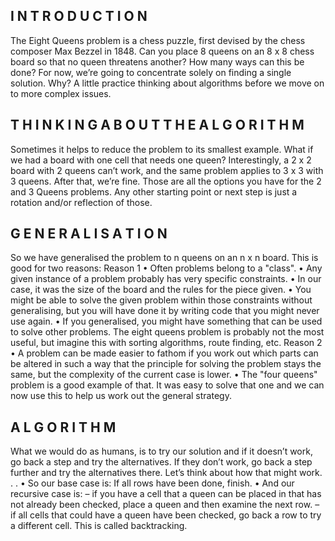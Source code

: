 ## I N T R O D U C T I O N
The Eight Queens problem is a chess puzzle, first devised by the chess composer Max Bezzel in 1848.
Can you place 8 queens on an 8 x 8 chess board so that no queen threatens another? How many ways can this
be done?
For now, we’re going to concentrate solely on finding a single solution.
Why? A little practice thinking about algorithms before we move on to more complex issues.

## T H I N K I N G A B O U T T H E A L G O R I T H M
Sometimes it helps to reduce the problem to its smallest example.
What if we had a board with one cell that needs one queen?
Interestingly, a 2 x 2 board with 2 queens can’t work, and the same problem applies to 3 x 3 with 3 queens.
After that, we’re fine.
Those are all the options you have for the 2 and 3 Queens problems. Any other starting point or next step is
just a rotation and/or reflection of those.

## G E N E R A L I S A T I O N
So we have generalised the problem to n queens on an n x n board.
This is good for two reasons:
Reason 1
• Often problems belong to a "class".
• Any given instance of a problem probably has very specific constraints.
• In our case, it was the size of the board and the rules for the piece given.
• You might be able to solve the given problem within those constraints without generalising, but you will have
done it by writing code that you might never use again.
• If you generalised, you might have something that can be used to solve other problems. The eight queens
problem is probably not the most useful, but imagine this with sorting algorithms, route finding, etc.
Reason 2
• A problem can be made easier to fathom if you work out which parts can be altered in such a way that the
principle for solving the problem stays the same, but the complexity of the current case is lower.
• The "four queens" problem is a good example of that. It was easy to solve that one and we can now use this
to help us work out the general strategy.

## A L G O R I T H M 
What we would do as humans, is to try our solution and if it doesn’t work, go back a step and try the
alternatives. If they don’t work, go back a step further and try the alternatives there.
Let’s think about how that might work. . .
• So our base case is: If all rows have been done, finish.
• And our recursive case is:
– if you have a cell that a queen can be placed in that has not already been checked, place a queen and then
examine the next row.
– if all cells that could have a queen have been checked, go back a row to try a different cell. This is called
backtracking.
